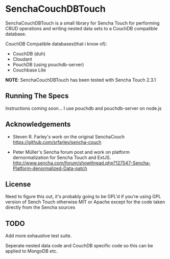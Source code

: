 SenchaCouchDBTouch
===========

SenchaCouchDBTouch is a small library for Sencha Touch for performing CRUD operations and writing nested data sets to
a CouchDB compatible database.

CouchDB Compatible databases(that i know of):

- CouchDB (duh)
- Cloudant
- PouchDB (using pouchdb-server)
- Couchbase Lite

**NOTE**: SenchaCouchDBTouch has been tested with Sencha Touch 2.3.1

Running The Specs
-----------------
Instructions coming soon...
I use pouchdb and pouchdb-server on node.js

Acknowledgements
----------------
- Steven R. Farley's work on the original SenchaCouch https://github.com/srfarley/sencha-couch

- Peter Müller's Sencha forum post and work on platform dernormalization for Sencha Touch and ExtJS.
  http://www.sencha.com/forum/showthread.php?127547-Sencha-Platform-denormalized-Data-patch


License
-------

Need to figure this out, it's probably going to be GPL'd if you're using GPL version of Sench Touch
otherwise MIT or Apache except for the code taken directly from the Sencha sources

TODO
----

Add more exhaustive test suite.

Seperate nested data code and CouchDB specific code so this can be applied to MongoDB etc.
